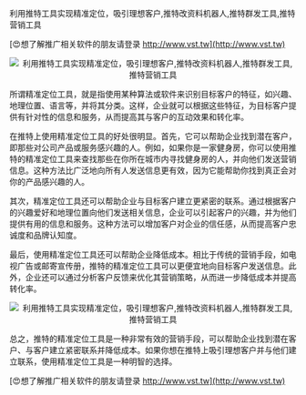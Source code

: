 利用推特工具实现精准定位，吸引理想客户,推特改资料机器人,推特群发工具,推特营销工具

[😍想了解推广相关软件的朋友请登录 http://www.vst.tw](http://www.vst.tw)

 <center><img src="https://vst.tw/MP4/tuiguang/png/7.png" alt="利用推特工具实现精准定位，吸引理想客户,推特改资料机器人,推特群发工具,推特营销工具"></center>

所谓精准定位工具，就是指使用某种算法或软件来识别目标客户的特征，如兴趣、地理位置、语言等，并将其分类。这样，企业就可以根据这些特征，为目标客户提供有针对性的信息和服务，从而提高其与客户的互动效果和转化率。

在推特上使用精准定位工具的好处很明显。首先，它可以帮助企业找到潜在客户，即那些对公司产品或服务感兴趣的人。例如，如果你是一家健身房，你可以使用推特的精准定位工具来查找那些在你所在城市内寻找健身房的人，并向他们发送营销信息。这种方法比广泛地向所有人发送信息更有效，因为它能帮助你找到真正会对你的产品感兴趣的人。

其次，精准定位工具还可以帮助企业与目标客户建立更紧密的联系。通过根据客户的兴趣爱好和地理位置向他们发送相关信息，企业可以引起客户的兴趣，并为他们提供有用的信息和服务。这种方法可以增加客户对企业的信任感，从而提高客户忠诚度和品牌认知度。

最后，使用精准定位工具还可以帮助企业降低成本。相比于传统的营销手段，如电视广告或邮寄宣传册，推特的精准定位工具可以更便宜地向目标客户发送信息。此外，企业还可以通过分析客户反馈来优化其营销策略，从而进一步降低成本并提高转化率。

 <center><img src="https://vst.tw/MP4/tuiguang/png/0.png" alt="利用推特工具实现精准定位，吸引理想客户,推特改资料机器人,推特群发工具,推特营销工具"></center>

总之，推特的精准定位工具是一种非常有效的营销手段，可以帮助企业找到潜在客户、与客户建立紧密联系并降低成本。如果你想在推特上吸引理想客户并与他们建立联系，使用精准定位工具是一种明智的选择。

[😍想了解推广相关软件的朋友请登录 http://www.vst.tw](http://www.vst.tw)




